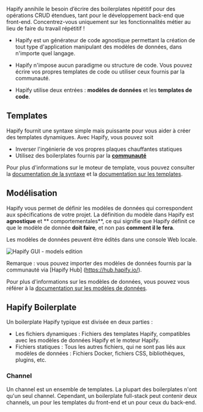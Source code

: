 Hapify annihile le besoin d’écrire des boilerplates répétitif pour des opérations CRUD étendues, tant pour le développement back-end que front-end. Concentrez-vous uniquement sur les fonctionnalités métier au lieu de faire du travail répétitif !

- Hapify est un générateur de code agnostique permettant la création de tout type d'application manipulant des modèles de données, dans n'importe quel langage.

- Hapify n'impose aucun paradigme ou structure de code. Vous pouvez écrire vos propres templates de code ou utiliser ceux fournis par la communauté.

- Hapify utilise deux entrées : **modèles de données** et les **templates de code**.

## Templates

Hapify fournit une syntaxe simple mais puissante pour vous aider à créer des templates dynamiques.
Avec Hapify, vous pouvez soit

- Inverser l'ingénierie de vos propres plaques chauffantes statiques
- Utilisez des boilerplates fournis par la **[communauté](https://hub.hapify.io/)**

Pour plus d'informations sur le moteur de template, vous pouvez consulter la [documentation de la syntaxe](../../templating/hapify/syntax/) et la [documentation sur les templates](../../templating/javascript/usage/).

## Modélisation 

Hapify vous permet de définir les modèles de données qui correspondent aux spécifications de votre projet. La définition du modèle dans Hapify est **agnostique** et ** comportementales**, ce qui signifie que Hapify définit ce que le modèle de donnée **doit faire**, et non pas **comment il le fera**.

Les modèles de données peuvent être édités dans une console Web locale.

![Hapify GUI - models edition](../../assets/gui-models-access.png 'Models Edition')

Remarque : vous pouvez importer des modèles de données fournis par la communauté via [Hapify Hub] (https://hub.hapify.io/).

Pour plus d'informations sur les modèles de données, vous pouvez vous référer à la [documentation sur les modèles de données](../models/).

## Hapify Boilerplate

Un boilerplate Hapify typique est divisée en deux parties : 

- Les fichiers dynamiques : Fichiers des templates Hapify, compatibles avec les modèles de données Hapify et le moteur Hapify.
- Fichiers statiques : Tous les autres fichiers, qui ne sont pas liés aux modèles de données : Fichiers Docker, fichiers CSS, bibliothèques, plugins, etc.

### Channel

Un channel est un ensemble de templates. La plupart des boilerplates n'ont qu'un seul channel. Cependant, un boilerplate full-stack peut contenir deux channels, un pour les templates du front-end et un pour ceux du back-end.
